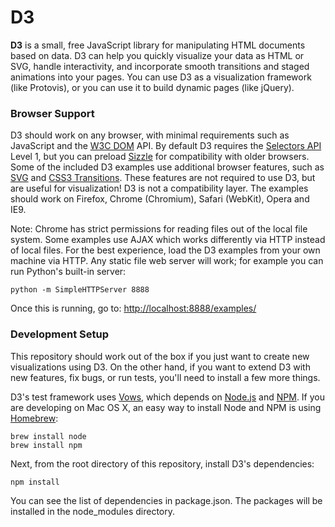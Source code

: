 # D3

**D3** is a small, free JavaScript library for manipulating HTML documents
based on data. D3 can help you quickly visualize your data as HTML or SVG,
handle interactivity, and incorporate smooth transitions and staged animations
into your pages. You can use D3 as a visualization framework (like Protovis),
or you can use it to build dynamic pages (like jQuery).

### Browser Support

D3 should work on any browser, with minimal requirements such as JavaScript
and the [W3C DOM](http://www.w3.org/DOM/) API. By default D3 requires the
[Selectors API](http://www.w3.org/TR/selectors-api/) Level 1, but you can
preload [Sizzle](http://sizzlejs.com/) for compatibility with older browsers.
Some of the included D3 examples use additional browser features, such as
[SVG](http://www.w3.org/TR/SVG/) and [CSS3
Transitions](http://www.w3.org/TR/css3-transitions/). These features are not
required to use D3, but are useful for visualization! D3 is not a
compatibility layer. The examples should work on Firefox, Chrome (Chromium),
Safari (WebKit), Opera and IE9.

Note: Chrome has strict permissions for reading files out of the local file
system. Some examples use AJAX which works differently via HTTP instead of local
files. For the best experience, load the D3 examples from your own machine via
HTTP. Any static file web server will work; for example you can run Python's
built-in server:

    python -m SimpleHTTPServer 8888

Once this is running, go to: <http://localhost:8888/examples/>

### Development Setup

This repository should work out of the box if you just want to create new
visualizations using D3. On the other hand, if you want to extend D3 with new
features, fix bugs, or run tests, you'll need to install a few more things.

D3's test framework uses [Vows](http://vowsjs.org), which depends on
[Node.js](http://nodejs.org/) and [NPM](http://npmjs.org/). If you are
developing on Mac OS X, an easy way to install Node and NPM is using
[Homebrew](http://mxcl.github.com/homebrew/):

    brew install node
    brew install npm

Next, from the root directory of this repository, install D3's dependencies:

    npm install

You can see the list of dependencies in package.json. The packages will be
installed in the node_modules directory.
